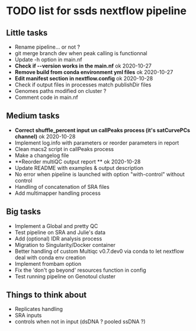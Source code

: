 # TODO list for ssds nextflow pipeline
## Little tasks
* Rename pipeline... or not ?
* git merge branch dev when peak calling is functionnal
* Update  -h option in main.nf
* **Check if --version works in the main.nf** ok 2020-10-27
* **Remove build from conda environment yml files** ok 2020-10-27
* **Edit manifest section in nextflow.config** ok 2020-10-28
* Check if output files in processes match publishDir files
* Genomes paths modified on cluster ?
* Comment code in main.nf

## Medium tasks
* **Correct shuffle_percent input un callPeaks process (it's satCurvePCs channel)** ok 2020-10-28
* Implement log.info with parameters or reorder parameters in report
* Clean macs2 script in callPeaks process
* Make a changelog file
* **Reorder multiQC output report ** ok 2020-10-28
* Update README with examples & output description
* No error when pipeline is launched with option "with-control" without control
* Handling of concatenation of SRA files
* Add multimapper handling process

## Big tasks
* Implement a Global and pretty QC
* Test pipeline on SRA and Julie's data
* Add (optional) IDR analysis process
* Migration to Singularity/Docker container
* Better handling of custom Multiqc v0.7.dev0 via conda to let nextflow deal with conda env creation
* Implement frombam option
* Fix the 'don't go beyond' resources function in config
* Test running pipeline on Genotoul cluster

## Things to think about
* Replicates handling
* SRA inputs
* controls when not in input (dsDNA ? pooled ssDNA ?)




